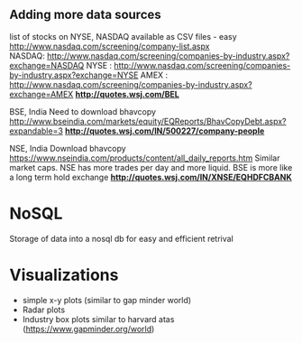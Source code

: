 ## Adding more data sources
list of stocks on NYSE, NASDAQ available as CSV files - easy  
http://www.nasdaq.com/screening/company-list.aspx  
NASDAQ: http://www.nasdaq.com/screening/companies-by-industry.aspx?exchange=NASDAQ
NYSE : http://www.nasdaq.com/screening/companies-by-industry.aspx?exchange=NYSE
AMEX : http://www.nasdaq.com/screening/companies-by-industry.aspx?exchange=AMEX
**http://quotes.wsj.com/BEL**


BSE, India
Need to download bhavcopy http://www.bseindia.com/markets/equity/EQReports/BhavCopyDebt.aspx?expandable=3
**http://quotes.wsj.com/IN/500227/company-people**

NSE, India
Download bhavcopy
https://www.nseindia.com/products/content/all_daily_reports.htm
Similar market caps. NSE has more trades per day and more liquid. BSE is more like
a long term hold exchange
**http://quotes.wsj.com/IN/XNSE/EQHDFCBANK**


# NoSQL
Storage of data into a nosql db for easy and efficient retrival

# Visualizations
* simple x-y plots (similar to gap minder world)
* Radar plots
* Industry box plots similar to harvard atas (https://www.gapminder.org/world)


